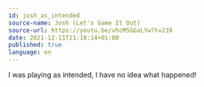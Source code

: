 ```yaml
---
id: josh_as_intended
source-name: Josh (Let's Game It Out)
source-url: https://youtu.be/vhcM5GGaLYw?t=239
date: 2021-12-11T21:18:14+01:00
published: true
language: en
---
```

I was playing as intended, I have no idea what happened!
